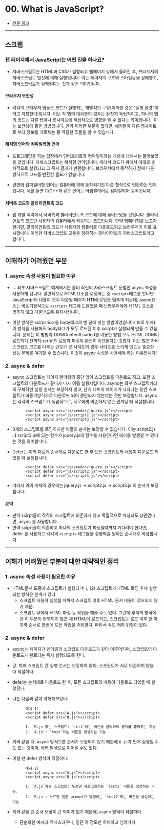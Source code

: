 # 00. What is JavaScript?

* [원문 링크](https://developer.mozilla.org/ko/docs/Learn/JavaScript/First_steps/What_is_JavaScript)

---

## 스크랩

### 웹 페이지에서 JavaScript는 어떤 일을 하나요?
* 자바스크립트는 HTML과 CSS가 결합되고 웹페이지 상에서 올려진 후, 브라우저의 자바스크립트 엔진에 의해 실행됩니다. 이는 페이지의 구조와 스타일등을 정해놓고, 자바스크립트가 실행된다는 것과 같은 의미입니다.


#### 브라우저 보안성
* 각각의 브라우저 탭들은 코드가 실행되는 개별적인 구성(이러한 것은 "실행 환경"이라고 지칭한다)입니다. 이는 각 탭의 대부분의 경우는 완전히 독립적이고, 하나의 탭의 코드는 다른 탭이나 웹사이트에 직접적으로 영향을 줄 수 없다는 의미입니다 . 이는 보안성에 좋은 방법입니다. 만약 이러한 부분이 없다면, 해커들이 다른 웹사이트로 부터 정보를 가로채는 등 악랄한 짓들을 할 수 있습니다.

#### 해석형 언어와 컴파일러형 언어
* 프로그래밍을 하는 입장에서 인터프리트와 컴파일이라는 개념에 대해서는 들어보았을 것입니다. 자바스크립트는 해석형 언어입니다. 따라서 코드가 위에서 아래로 순차적으로 실행되고 그 즉시 결과가 반환됩니다. 브라우저에서 동작하기 전에 다른 방식으로 코드를 변환할 필요가 없습니다.

* 반면에 컴파일러형 언어는 컴퓨터에 의해 동작되기전 다른 형식으로 변환하는 언어입니다. 예를 들면 C/C++과 같은 언어는 어셈블리어로 컴파일되어 동작됩니다.

#### 서버측 코드와 클라이언트측 코드
* 웹 개발 맥락에서 서버측과 클라이언트측 코드에 대해 들어보았을 것입니다. 클라이언트측 코드란 사용자의 컴퓨터에서 작동되는 코드입니다. 만약 웹페이지를 보고자 한다면, 클라이언트측 코드가 사용자의 컴퓨터로 다운로드되고 브라우저가 이를 표시합니다. 이러한 자바스크립트 모듈을 정확히는 클라이언트측 자바스크립트라고 합니다.

---

## 이해하기 어려웠던 부분
### 1. async 속성 사용이 필요한 이유

* ... 외부 자바스크립트 예제에서는 좀더 최신의 자바스크립트 문법인 async 속성을 사용하게 됩니다. 일반적으로 HTML요소를 로딩하는 중 `<scirpt>`태그를 만나면 JavaScript의 내용이 모두 다운될 때까지 HTML로딩은 멈추게 되는데, async요소는 비동기방식으로 `<script>` 태그에 도달했을 때 브라우저에게 HTML 요소를 멈추지 않고 다운받도록 유지시킵니다.
            
* 이전 방식은 scirpt 요소를 body태그의 맨 끝에 넣는 방법이었습니다(</body> 바로 위에). 이 방식을 사용해도 body태그가 모두 로드된 이후 scirpt가 실행되게 만들 수 있습니다. 문제는 이 방법과 DOMContentLoaded를 이용한 방법 모두 HTML DOM이 로드되기 전까지 script의 로딩과 파싱이 완전히 차단된다는 것입다. 이는 많은 자바스크립트 코드를 다루는 규모가 큰 사이트의 경우 사이트를 느리게 만드는 중요한 성능 문제를 야기할 수 있습니다. 이것이 async 속성을 사용해야 하는 이유입니다!

### 2. async & defer

* async 스크립트는 페이지 렌더링의 중단 없이 스크립트를 다운로드 하고, 또한 스크립트의 다운로드가 끝나자 마자 이를 실행시킵니다. async는 외부 스크립트끼리의 구체적인 실행 순서는 보장하지 않고, 단지 나머지 페이지가 나타나는 동안 스크립트가 비동기방식으로 다운로드 되어 중단되지 않는다는 것만 보장합니다. async는 각각의 스크립트가 독립적으로, 서로에게 의존하지 않는 관계일 때 적절합니다.


            <script async src="js/vendor/jquery.js"></script>
            <script async src="js/script2.js"></script>
            <script async src="js/script3.js"></script>

* 3개의 스크립트를 로딩하지만 이들의 순서는 보장할 수 없습니다. 이는 script2.js나 script3.js에 있는 함수가 jquery.js의 함수를 사용한다면 에러를 발생될 수 있다는 것을 의미합니다.

* Defer는 이와 다르게 순서대로 다운로드 한 후 모든 스크립트와 내용이 다운로드 되었을 때 실행됩니다:

            <script defer src="js/vendor/jquery.js"></script>
            <script defer src="js/script2.js"></script>
            <script defer src="js/script3.js"></script>

* 따라서 위의 예제의 경우에는 jquery.js -> script2.js -> script3.js 의 순서가 보장됩니다.

#### 요약
* 만약 scirpt들이 각각의 스크립트에 의존하지 않고 독립적으로 파싱되도 상관없다면, async 를 사용합니다.
* 먄약 sciprt들이 의존하고 하나의 스크립트가 파싱될때까지 기다려야 한다면, defer 를 사용하고 각각의 `<script>` 태그들을 실행되길 원하는 순서대로 작성합니다.

---

## 이해가 어려웠던 부분에 대한 대략적인 정리
### 1. async 속성 사용이 필요한 이유
*  HTML문서 도중에 스크립트가 실행되거나, (2) 스크립트가 HTML 로딩 후에 실행되는 방식은 한계가 있다.
    - 스크립트 내용이 실행될 때까지 스크립트 이후 HTML 문서 내용이 로드되지 않기 때문.
    - 스크립트 내에서 HTML 파싱 등 작업을 해줄 수도 있다. 그런데 후자의 방식에선 이 부분이 반영되지 않은 채 HTML이 로드되고, 스크립트는 로드 이후 맨 마지막 순서로 한번에 모든 작업을 처리한다. 따라서 속도 저하 위험이 있다.

### 2. async & defer
* async는 페이지가 렌더링과 스크립트 다운로드가 같이 이루어지며, 스크립트의 다운로드가 완료되는 즉시 실행되도록 한다.
* 단, 여러 스크립트 간 실행 순서는 보장하지 않아, 스크립트가 서로 의존하지 않을 때 적절하다.
* defer는 순서대로 다운로드 한 후, 모든 스크립트의 내용이 다운로드 되었을 때 실행된다.
* 나는 다음과 같이 이해해보았다.

            예시 1)
            <script defer src="A.js"></script>
            <script defer src="B.js"></script>

            1. `B.js`라는 스크립트: `test`라는 버튼을 클릭하여 글자를 출력하는 기능
            2. `A.js`: `test`라는 버튼을 생성하는 기능
* 위와 같을 때, async 방식으론 순서가 보장되지 않기 때문에 `B.js`가 먼저 실행될 수도 있는 것이며, 에러 발생으로 이어질 수도 있다.
* 이럴 땐 defer 방식이 적절하다.

            예시 2)
            <script async src="A.js"></script>
            <script async src="B.js"></script>

            1. `A.js`라는 스크립트: 누르면 새로고침하는 `test1` 버튼을 생성하는 기능.
            2. `B.js`: 누르면 질문 prompt가 발생하는 `test2`라는 버튼을 생성하는 기능
* 위와 같을 땐 순서 보장이 큰 의미가 없기 때문에, async 방식이 적절하다.
    - 단순화한 예시라 억지스러우나, 일단 이 정도만 이해하고 넘어가자.